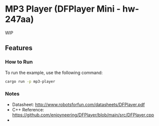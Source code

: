 # MP3 Player (DFPlayer Mini - hw-247aa)

WIP

## Features

### How to Run

To run the example, use the following command:

```bash
cargo run -p mp3-player
```

### Notes

- Datasheet: http://www.robotsforfun.com/datasheets/DFPlayer.pdf
- C++ Reference: https://github.com/enjoyneering/DFPlayer/blob/main/src/DFPlayer.cpp
- 